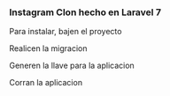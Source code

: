 ### Instagram Clon hecho en Laravel 7

Para instalar, bajen el proyecto

Realicen la migracion

Generen la llave para la aplicacion

Corran la aplicacion
